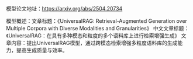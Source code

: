 模型论文地址：https://arxiv.org/abs/2504.20734

模型概述：文章标题：《UniversalRAG: Retrieval-Augmented Generation over Multiple Corpora with Diverse Modalities and Granularities》
中文文章标题：《UniversalRAG：在具有多种模态和粒度的多个语料库上进行检索增强生成》
文章内容：提出UniversalRAG模型，通过跨模态检索增强多粒度语料库的生成能力，提高生成质量与效率。
